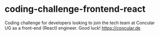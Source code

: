 # coding-challenge-frontend-react
Coding challenge for developers looking to join the tech team at Concular UG as a front-end (React) engineer. Good luck! https://concular.de
